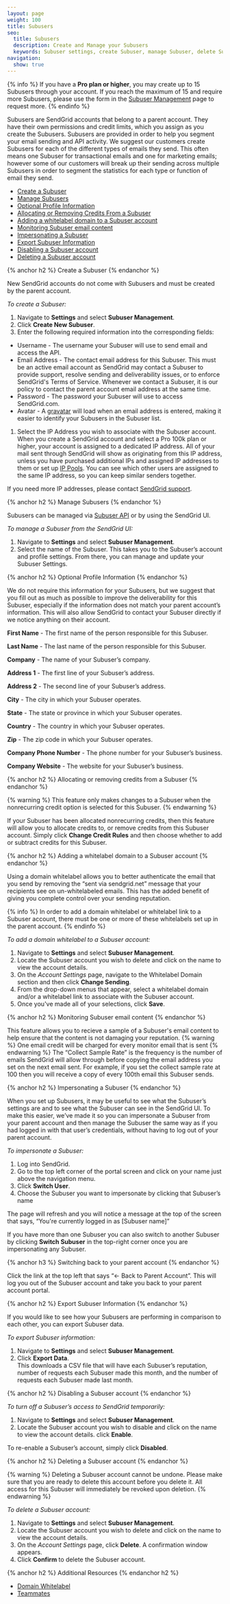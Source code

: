 ```yaml
---
layout: page
weight: 100
title: Subusers
seo:
  title: Subusers
  description: Create and Manage your Subusers
  keywords: Subuser settings, create Subuser, manage Subuser, delete Subuser
navigation:
  show: true
---
```


{% info %}
If you have a **Pro plan or higher**, you may create up to 15 Subusers through your account. If you reach the maximum of 15 and require more Subusers, please use the form in the [Subuser Management]({{site.app_url}}/settings/Subusers) page to request more.
{% endinfo %}

Subusers are SendGrid accounts that belong to a parent account. They have their own permissions and credit limits, which you assign as you create the Subusers. Subusers are provided in order to help you segment your email sending and API activity. We suggest our customers create Subusers for each of the different types of emails they send. This often means one Subuser for transactional emails and one for marketing emails; however some of our customers will break up their sending across multiple Subusers in order to segment the statistics for each type or function of email they send.


- [Create a Subuser](#-Create-a-Subuser)
- [Manage Subusers](#-Manage-Subusers)
- [Optional Profile Information](#-Optional-Profile-Information)
- [Allocating or Removing Credits From a Subuser](#-Allocating-or-Removing-Credits-From-a-Subuser)
- [Adding a whitelabel domain to a Subuser account](#-Adding-a-whitelabel-domain-to-a-Subuser-account)
- [Monitoring Subuser email content](#-Monitoring-Subuser-email-content)
- [Impersonating a Subuser](#-Impersonating-a-Subuser)
- [Export Subuser Information](#-Export-Subuser-Information)
- [Disabling a Subuser account](#-Disabling-Subuser-account)
- [Deleting a Subuser account](#-Deleting-a-Subuser-account)

{% anchor h2 %}
Create a Subuser
{% endanchor %}

New SendGrid accounts do not come with Subusers and must be created by the parent account.

*To create a Subuser:*

1. Navigate to **Settings** and select **Subuser Management**. 
1. Click **Create New Subuser**. 
1. Enter the following required information into the corresponding fields:
  * Username - The username your Subuser will use to send email and access the API.
  * Email Address - The contact email address for this Subuser. This must be an active email account as SendGrid may contact a Subuser to provide support,  resolve sending and deliverability issues, or to enforce SendGrid's Terms of Service. Whenever we contact a Subuser, it is our policy to contact the    parent account email address at the same time.
  * Password - The password your Subuser will use to access SendGrid.com.
  * Avatar - A [gravatar](http://gravatar.com) will load when an email address is entered, making it easier to identify your Subusers in the Subuser list.

1. Select the IP Address you wish to associate with the Subuser account. 
   When you create a SendGrid account and select a Pro 100k plan or higher, your account is assigned to a dedicated IP address. All of your mail sent through SendGrid will show as originating from this IP address, unless you have purchased additional IPs and assigned IP addresses to them or set up [IP Pools]({{root_url}}/API_Reference/Web_API_v3/IP_Management/ip_pools.html). You can see which other users are assigned to the same IP address, so you can keep similar senders together.
   
If you need more IP addresses, please contact [SendGrid support]({{site.support_url}}).

{% anchor h2 %}
Manage Subusers
{% endanchor %}

Subusers can be managed via [Subuser API](https://sendgrid.api-docs.io/v3.0/Subusers-api) or by using the SendGrid UI.

*To manage a Subuser from the SendGrid UI:*

1. Navigate to **Settings** and select **Subuser Management**.
1. Select the name of the Subuser. This takes you to the Subuser’s account and profile settings. From there, you can manage and update your Subuser Settings.

{% anchor h2 %}
Optional Profile Information
{% endanchor %}

We do not require this information for your Subusers, but we suggest that you fill out as much as possible to improve the deliverability for this Subuser, especially if the information does not match your parent account’s information. This will also allow SendGrid to contact your Subuser directly if we notice anything on their account.

**First Name** - The first name of the person responsible for this Subuser.

**Last Name** - The last name of the person responsible for this Subuser.

**Company** - The name of your Subuser’s company.

**Address 1** - The first line of your Subuser’s address.

**Address 2** - The second line of your Subuser’s address.

**City** - The city in which your Subuser operates.

**State** - The state or province in which your Subuser operates.

**Country** - The country in which your Subuser operates.

**Zip** - The zip code in which your Subuser operates.

**Company Phone Number** - The phone number for your Subuser’s business.

**Company Website** - The website for your Subuser’s business.


{% anchor h2 %}
Allocating or removing credits from a Subuser
{% endanchor %}

{% warning %}
This feature only makes changes to a Subuser when the nonrecurring credit option is selected for this Subuser.
{% endwarning %}

If your Subuser has been allocated nonrecurring credits, then this feature will allow you to allocate credits to, or remove credits from this Subuser account. Simply click **Change Credit Rules** and then choose whether to add or subtract credits for this Subuser.

{% anchor h2 %}
Adding a whitelabel domain to a Subuser account
{% endanchor %}

Using a domain whitelabel allows you to better authenticate the email that you send by removing the “sent via sendgrid.net” message that your recipients see on un-whitelabeled emails. This has the added benefit of giving you complete control over your sending reputation.

{% info %}
In order to add a domain whitelabel or whitelabel link to a Subuser account, there must be one or more of these whitelabels set up in the parent account. 
{% endinfo %}

*To add a domain whitelabel to a Subuser account:*

1. Navigate to **Settings** and select **Subuser Management**. 
1. Locate the Subuser account you wish to delete and click on the name to view the account details. 
1. On the *Account Settings* page, navigate to the Whitelabel Domain section and then click **Change Sending**. 
1. From the drop-down menus that appear, select a whitelabel domain and/or a whitelabel link to associate with the Subuser account. 
1. Once you've made all of your selections, click **Save**. 

{% anchor h2 %}
Monitoring Subuser email content
{% endanchor %}

This feature allows you to recieve a sample of a Subuser's email content to help ensure that the content is not damaging your reputation. 
{% warning %}
One email credit will be charged for every monitor email that is sent
{% endwarning %}
The “Collect Sample Rate” is the frequency is the number of emails SendGrid will allow through before copying the email address you set on the next email sent. For example, if you set the collect sample rate at 100 then you will receive a copy of every 100th email this Subuser sends.

{% anchor h2 %}
Impersonating a Subuser
{% endanchor %}

When you set up Subusers, it may be useful to see what the Subuser’s settings are and to see what the Subuser can see in the SendGrid UI.
To make this easier, we’ve made it so you can impersonate a Subuser from your parent account and then manage the Subuser the same way as if you had logged in with that user’s credentials, without having to log out of your parent account.

*To impersonate a Subuser:*

1. Log into SendGrid. 
2. Go to the top left corner of the portal screen and click on your name just above the navigation menu.
3. Click **Switch User**. 
4. Choose the Subuser you want to impersonate by clicking that Subuser’s name

The page will refresh and you will notice a message at the top of the screen that says, “You're currently logged in as [Subuser name]”

If you have more than one Subuser you can also switch to another Subuser by clicking **Switch Subuser** in the top-right corner once you are impersonating any Subuser.

{% anchor h3 %}
Switching back to your parent account
{% endanchor %}

Click the link at the top left that says “<- Back to Parent Account”. This will log you out of the Subuser account and take you back to your parent account portal.


{% anchor h2 %}
Export Subuser Information
{% endanchor %}

If you would like to see how your Subusers are performing in comparison to each other, you can export Subuser data. 

*To export Subuser information:*

1. Navigate to **Settings** and select **Subuser Management**. 
1. Click **Export Data**. 
 <br>This downloads a CSV file that will have each Subuser’s reputation, number of requests each Subuser made this month, and the number of requests each Subuser made last month. 

 {% anchor h2 %}
Disabling a Subuser account 
{% endanchor %}

*To turn off a Subuser’s access to SendGrid temporarily:*

1. Navigate to **Settings** and select **Subuser Management**.  
1. Locate the Subuser account you wish to disable and click on the name to view the account details. 
click **Enable**.

To re-enable a Subuser’s account, simply click **Disabled**.

{% anchor h2 %}
Deleting a Subuser account
{% endanchor %}

{% warning %}
Deleting a Subuser account cannot be undone. Please make sure that you are ready to delete this account before you delete it. All access for this Subuser will immediately be revoked upon deletion.
{% endwarning %}

*To delete a Subuser account:*

1. Navigate to **Settings** and select **Subuser Management**. 
1. Locate the Subuser account you wish to delete and click on the name to view the account details. 
1. On the *Account Settings* page, click **Delete**. 
   A confirmation window appears. 
1. Click **Confirm** to delete the Subuser account.  

{% anchor h2 %}
Additional Resources
{% endanchor h2 %}

- [Domain Whitelabel]({{root_url}}/Classroom/Basics/Whitelabel/setup_domain_whitelabel.html)
- [Teammates]({{root_url}}/User_Guide/Settings/teammates.html)
